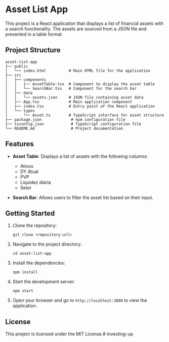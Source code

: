 # Asset List App

This project is a React application that displays a list of financial assets with a search functionality. The assets are sourced from a JSON file and presented in a table format.

## Project Structure

```
asset-list-app
├── public
│   └── index.html          # Main HTML file for the application
├── src
│   ├── components
│   │   ├── AssetTable.tsx  # Component to display the asset table
│   │   └── SearchBar.tsx   # Component for the search bar
│   ├── data
│   │   └── assets.json     # JSON file containing asset data
│   ├── App.tsx             # Main application component
│   ├── index.tsx           # Entry point of the React application
│   └── types
│       └── Asset.ts        # TypeScript interface for asset structure
├── package.json             # npm configuration file
├── tsconfig.json            # TypeScript configuration file
└── README.md                # Project documentation
```

## Features

- **Asset Table**: Displays a list of assets with the following columns:
  - Ativos
  - DY Atual
  - PVP
  - Liquidez diária
  - Setor

- **Search Bar**: Allows users to filter the asset list based on their input.

## Getting Started

1. Clone the repository:
   ```
   git clone <repository-url>
   ```

2. Navigate to the project directory:
   ```
   cd asset-list-app
   ```

3. Install the dependencies:
   ```
   npm install
   ```

4. Start the development server:
   ```
   npm start
   ```

5. Open your browser and go to `http://localhost:3000` to view the application.

## License

This project is licensed under the MIT License.#   i n v e s t i n g - u p  
 